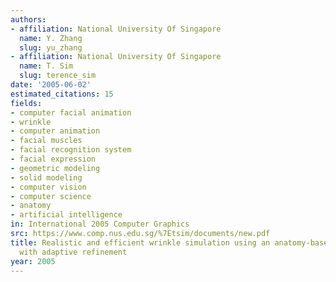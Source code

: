```yaml
---
authors:
- affiliation: National University Of Singapore
  name: Y. Zhang
  slug: yu_zhang
- affiliation: National University Of Singapore
  name: T. Sim
  slug: terence_sim
date: '2005-06-02'
estimated_citations: 15
fields:
- computer facial animation
- wrinkle
- computer animation
- facial muscles
- facial recognition system
- facial expression
- geometric modeling
- solid modeling
- computer vision
- computer science
- anatomy
- artificial intelligence
in: International 2005 Computer Graphics
src: https://www.comp.nus.edu.sg/%7Etsim/documents/new.pdf
title: Realistic and efficient wrinkle simulation using an anatomy-based face model
  with adaptive refinement
year: 2005
---
```

